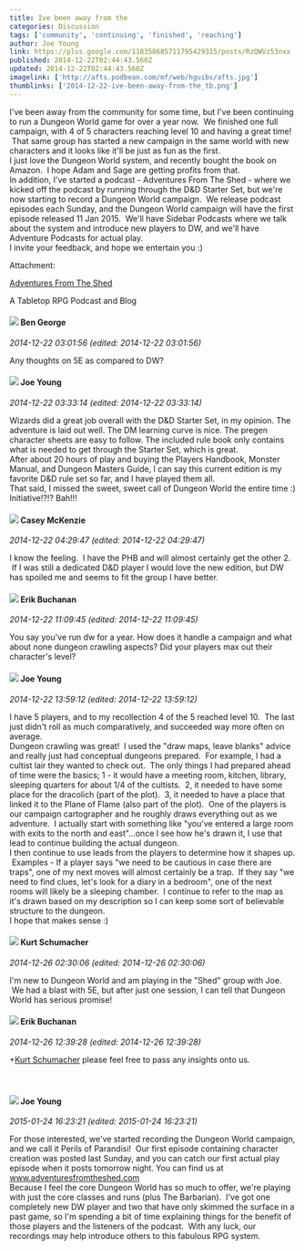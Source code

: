 ```yaml
---
title: Ive been away from the
categories: Discussion
tags: ['community', 'continuing', 'finished', 'reaching']
author: Joe Young
link: https://plus.google.com/118358685711795429315/posts/RzQWVz53nxx
published: 2014-12-22T02:44:43.560Z
updated: 2014-12-22T02:44:43.560Z
imagelink: ['http://afts.podbean.com/mf/web/hguibs/afts.jpg']
thumblinks: ['2014-12-22-ive-been-away-from-the_tb.png']
---
```


I&#39;ve been away from the community for some time, but I&#39;ve been continuing to run a Dungeon World game for over a year now.  We finished one full campaign, with 4 of 5 characters reaching level 10 and having a great time!  That same group has started a new campaign in the same world with new characters and it looks like it&#39;ll be just as fun as the first.<br />I just love the Dungeon World system, and recently bought the book on Amazon.  I hope Adam and Sage are getting profits from that.<br />In addition, I&#39;ve started a podcast - Adventures From The Shed - where we kicked off the podcast by running through the D&amp;D Starter Set, but we&#39;re now starting to record a Dungeon World campaign.  We release podcast episodes each Sunday, and the Dungeon World campaign will have the first episode released 11 Jan 2015.  We&#39;ll have Sidebar Podcasts where we talk about the system and introduce new players to DW, and we&#39;ll have Adventure Podcasts for actual play.<br />I invite your feedback, and hope we entertain you :)


Attachment:

<a href='http://www.adventuresfromtheshed.com'>Adventures From The Shed</a>


A Tabletop RPG Podcast and Blog
<div id='comment z12syrgi1na4xpgwp04ccxirttisv1aj1tc0k'>
  <h4><img src='{{site.baseurl}}//images/avatars/104241865223099391124_photo.jpg'> Ben George</h4>
      <p><cite>2014-12-22 03:01:56 (edited: 2014-12-22 03:01:56)</cite></p>
        <p>Any thoughts on 5E as compared to DW?</p>
</div>
        

<div id='comment z12syrgi1na4xpgwp04ccxirttisv1aj1tc0k'>
  <h4><img src='{{site.baseurl}}//images/avatars/118358685711795429315_photo.jpg'> Joe Young</h4>
      <p><cite>2014-12-22 03:33:14 (edited: 2014-12-22 03:33:14)</cite></p>
        <p>Wizards did a great job overall with the D&amp;D Starter Set, in my opinion.  The adventure is laid out well.  The DM learning curve is nice.  The pregen character sheets are easy to follow.  The included rule book only contains what is needed to get through the Starter Set, which is great.  <br />After about 20 hours of play and buying the Players Handbook, Monster Manual, and Dungeon Masters Guide, I can say this current edition is my favorite D&amp;D rule set so far, and I have played them all.<br />That said, I missed the sweet, sweet call of Dungeon World the entire time :)<br />Initiative!?!?  Bah!!!<br /></p>
</div>
        

<div id='comment z12syrgi1na4xpgwp04ccxirttisv1aj1tc0k'>
  <h4><img src='{{site.baseurl}}//images/avatars/107341309298688522790_photo.jpg'> Casey McKenzie</h4>
      <p><cite>2014-12-22 04:29:47 (edited: 2014-12-22 04:29:47)</cite></p>
        <p>I know the feeling.  I have the PHB and will almost certainly get the other 2.  If I was still a dedicated D&amp;D player I would love the new edition, but DW has spoiled me and seems to fit the group I have better.</p>
</div>
        

<div id='comment z12syrgi1na4xpgwp04ccxirttisv1aj1tc0k'>
  <h4><img src='{{site.baseurl}}//images/avatars/114709511984822898839_photo.jpg'> Erik Buchanan</h4>
      <p><cite>2014-12-22 11:09:45 (edited: 2014-12-22 11:09:45)</cite></p>
        <p>You say you&#39;ve run dw for a year. How does it handle a campaign and what about none dungeon crawling aspects? Did your players max out their character&#39;s level?</p>
</div>
        

<div id='comment z12syrgi1na4xpgwp04ccxirttisv1aj1tc0k'>
  <h4><img src='{{site.baseurl}}//images/avatars/118358685711795429315_photo.jpg'> Joe Young</h4>
      <p><cite>2014-12-22 13:59:12 (edited: 2014-12-22 13:59:12)</cite></p>
        <p>I have 5 players, and to my recollection 4 of the 5 reached level 10.  The last just didn&#39;t roll as much comparatively, and succeeded way more often on average.<br />Dungeon crawling was great!  I used the &quot;draw maps, leave blanks&quot; advice and really just had conceptual dungeons prepared.  For example, I had a cultist lair they wanted to check out.  The only things I had prepared ahead of time were the basics; 1 - it would have a meeting room, kitchen, library, sleeping quarters for about 1/4 of the cultists.  2, it needed to have some place for the dracolich (part of the plot).  3, it needed to have a place that linked it to the Plane of Flame (also part of the plot).  One of the players is our campaign cartographer and he roughly draws everything out as we adventure.  I actually start with something like &quot;you&#39;ve entered a large room with exits to the north and east&quot;...once I see how he&#39;s drawn it, I use that lead to continue building the actual dungeon.<br />I then continue to use leads from the players to determine how it shapes up.  Examples - If a player says &quot;we need to be cautious in case there are traps&quot;, one of my next moves will almost certainly be a trap.  If they say &quot;we need to find clues, let&#39;s look for a diary in a bedroom&quot;, one of the next rooms will likely be a sleeping chamber.  I continue to refer to the map as it&#39;s drawn based on my description so I can keep some sort of believable structure to the dungeon.<br />I hope that makes sense :)</p>
</div>
        

<div id='comment z12syrgi1na4xpgwp04ccxirttisv1aj1tc0k'>
  <h4><img src='{{site.baseurl}}//images/avatars/106935212662085709218_photo.jpg'> Kurt Schumacher</h4>
      <p><cite>2014-12-26 02:30:06 (edited: 2014-12-26 02:30:06)</cite></p>
        <p>I&#39;m new to Dungeon World and am playing in the &quot;Shed&quot; group with Joe.  We had a blast with 5E, but after just one session, I can tell that Dungeon World has serious promise! </p>
</div>
        

<div id='comment z12syrgi1na4xpgwp04ccxirttisv1aj1tc0k'>
  <h4><img src='{{site.baseurl}}//images/avatars/114709511984822898839_photo.jpg'> Erik Buchanan</h4>
      <p><cite>2014-12-26 12:39:28 (edited: 2014-12-26 12:39:28)</cite></p>
        <p><span class="proflinkWrapper"><span class="proflinkPrefix">+</span><a class="proflink" href="https://plus.google.com/106935212662085709218" oid="106935212662085709218">Kurt Schumacher</a></span>​ please feel free to pass any insights onto us. <br /><br /><br /></p>
</div>
        

<div id='comment z12syrgi1na4xpgwp04ccxirttisv1aj1tc0k'>
  <h4><img src='{{site.baseurl}}//images/avatars/118358685711795429315_photo.jpg'> Joe Young</h4>
      <p><cite>2015-01-24 16:23:21 (edited: 2015-01-24 16:23:21)</cite></p>
        <p>For those interested, we&#39;ve started recording the Dungeon World campaign, and we call it Perils of Parandisi!  Our first episode containing character creation was posted last Sunday, and you can catch our first actual play episode when it posts tomorrow night. You can find us at <a href="http://www.adventuresfromtheshed.com" class="ot-anchor">www.adventuresfromtheshed.com</a><br />Because I feel the core Dungeon World has so much to offer, we&#39;re playing with just the core classes and runs (plus The Barbarian).  I&#39;ve got one completely new DW player and two that have only skimmed the surface in a past game, so I&#39;m spending a bit of time explaining things for the benefit of those players and the listeners of the podcast.  With any luck, our recordings may help introduce others to this fabulous RPG system.</p>
</div>
        